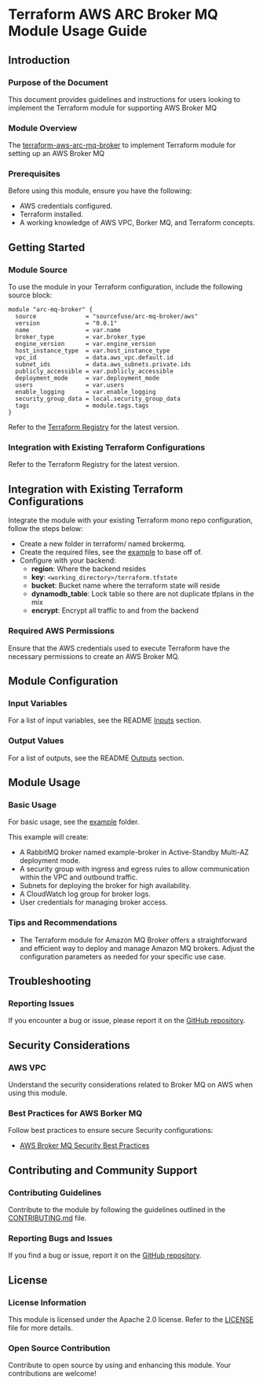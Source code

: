 # Terraform AWS ARC Broker MQ Module Usage Guide

## Introduction

### Purpose of the Document

This document provides guidelines and instructions for users looking to implement the Terraform module for supporting AWS Broker MQ

### Module Overview

The [terraform-aws-arc-mq-broker](https://github.com/sourcefuse/terraform-aws-arc-mq-broker) to implement Terraform module for setting up an AWS Broker MQ

### Prerequisites

Before using this module, ensure you have the following:

- AWS credentials configured.
- Terraform installed.
- A working knowledge of AWS VPC, Borker MQ, and Terraform concepts.

## Getting Started

### Module Source

To use the module in your Terraform configuration, include the following source block:

```hcl
module "arc-mq-broker" {
  source              = "sourcefuse/arc-mq-broker/aws"
  version             = "0.0.1"
  name                = var.name
  broker_type         = var.broker_type
  engine_version      = var.engine_version
  host_instance_type  = var.host_instance_type
  vpc_id              = data.aws_vpc.default.id
  subnet_ids          = data.aws_subnets.private.ids
  publicly_accessible = var.publicly_accessible
  deployment_mode     = var.deployment_mode
  users               = var.users
  enable_logging      = var.enable_logging
  security_group_data = local.security_group_data
  tags                = module.tags.tags
}
```

Refer to the [Terraform Registry](https://registry.terraform.io/modules/sourcefuse/arc-mq-broker/aws/latest) for the latest version.

### Integration with Existing Terraform Configurations

Refer to the Terraform Registry for the latest version.

## Integration with Existing Terraform Configurations
Integrate the module with your existing Terraform mono repo configuration, follow the steps below:

- Create a new folder in terraform/ named brokermq.
- Create the required files, see the [example](https://github.com/sourcefuse/terraform-aws-arc-mq-broker/tree/main/example) to base off of.
- Configure with your backend:
   - **region**: Where the backend resides
    - **key**: `<working_directory>/terraform.tfstate`
    - **bucket**: Bucket name where the terraform state will reside
    - **dynamodb_table**: Lock table so there are not duplicate tfplans in the mix
    - **encrypt**: Encrypt all traffic to and from the backend

### Required AWS Permissions

Ensure that the AWS credentials used to execute Terraform have the necessary permissions to create an AWS Broker MQ.


## Module Configuration

### Input Variables

For a list of input variables, see the README [Inputs](https://github.com/sourcefuse/terraform-aws-arc-mq-broker#inputs) section.

### Output Values

For a list of outputs, see the README [Outputs](https://github.com/sourcefuse/terraform-aws-arc-mq-broker?tab=readme-ov-file#outputs) section.

## Module Usage

### Basic Usage

For basic usage, see the [example](https://github.com/sourcefuse/terraform-aws-arc-mq-broker/tree/main/example) folder.

This example will create:

- A RabbitMQ broker named example-broker in Active-Standby Multi-AZ deployment mode.
- A security group with ingress and egress rules to allow communication within the VPC and outbound traffic.
- Subnets for deploying the broker for high availability.
- A CloudWatch log group for broker logs.
- User credentials for managing broker access.

### Tips and Recommendations

- The Terraform module for Amazon MQ Broker offers a straightforward and efficient way to deploy and manage Amazon MQ brokers. Adjust the configuration parameters as needed for your specific use case.

## Troubleshooting

### Reporting Issues

If you encounter a bug or issue, please report it on the [GitHub repository](https://github.com/sourcefuse/terraform-aws-arc-mq-broker/issues).

## Security Considerations

### AWS VPC

Understand the security considerations related to Broker MQ on AWS when using this module.

### Best Practices for AWS Borker MQ

Follow best practices to ensure secure Security configurations:

- [AWS Broker MQ Security Best Practices]()

## Contributing and Community Support

### Contributing Guidelines

Contribute to the module by following the guidelines outlined in the [CONTRIBUTING.md](https://github.com/sourcefuse/terraform-aws-arc-mq-broker/blob/main/CONTRIBUTING.md) file.

### Reporting Bugs and Issues

If you find a bug or issue, report it on the [GitHub repository](https://github.com/sourcefuse/terraform-aws-arc-mq-broker/issues).

## License

### License Information

This module is licensed under the Apache 2.0 license. Refer to the [LICENSE](https://github.com/sourcefuse/terraform-aws-arc-mq-broker/blob/main/LICENSE) file for more details.

### Open Source Contribution

Contribute to open source by using and enhancing this module. Your contributions are welcome!

